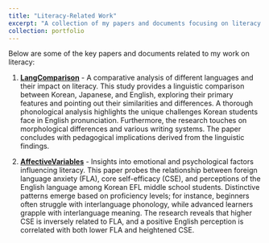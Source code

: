 ```yaml
---
title: "Literacy-Related Work"
excerpt: "A collection of my papers and documents focusing on literacy."
collection: portfolio
---
```


Below are some of the key papers and documents related to my work on literacy:

1. **[LangComparison](https://mlee010.github.io/MinkyungLee/files/14language.pdf)** - A comparative analysis of different languages and their impact on literacy.
This study provides a linguistic comparison between Korean, Japanese, and English, exploring their primary features and pointing out their similarities and differences. A thorough phonological analysis highlights the unique challenges Korean students face in English pronunciation. Furthermore, the research touches on morphological differences and various writing systems. The paper concludes with pedagogical implications derived from the linguistic findings.

2. **[AffectiveVariables](https://mlee010.github.io/MinkyungLee/files/16affective.pdf)** - Insights into emotional and psychological factors influencing literacy.
This paper probes the relationship between foreign language anxiety (FLA), core self-efficacy (CSE), and perceptions of the English language among Korean EFL middle school students. Distinctive patterns emerge based on proficiency levels; for instance, beginners often struggle with interlanguage phonology, while advanced learners grapple with interlanguage meaning. The research reveals that higher CSE is inversely related to FLA, and a positive English perception is correlated with both lower FLA and heightened CSE.

